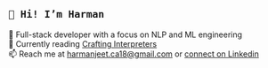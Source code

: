 ## `👋 Hi! I’m Harman`

🦀 Full-stack developer with a focus on NLP and ML engineering<br />
📖 Currently reading [Crafting Interpreters](https://timothya.com/pdfs/crafting-interpreters.pdf) <br />
📫 Reach me at harmanjeet.ca18@gmail.com or [connect on Linkedin](https://www.linkedin.com/in/harmanjeet-dev)<br />
